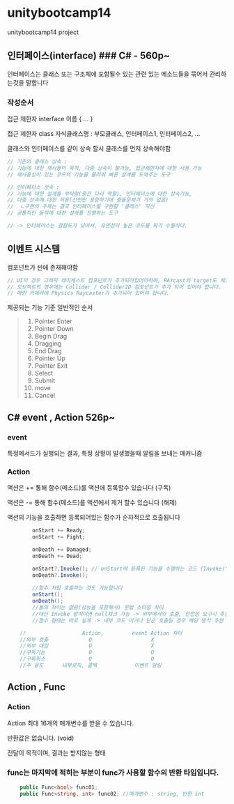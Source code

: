 # unitybootcamp14
unitybootcamp14 project

## 인터페이스(interface) ### C# - 560p~

인터페이스는 클래스 또는 구조체에 포함될수 있는 관련 있는 메소드들을 묶어서 관리하는것을 말합니다

### 작성순서
접근 제한자 interface 이름 { ... }

접근 제한자 class 자식클래스명 : 부모클래스, 인터페이스1, 인터페이스2, ...

클래스와 인터페이스를 같이 상속 할시 클래스를 먼저 상속해야함

```cs
// 기존의 클래스 상속 :
// 기능에 대한 재사용이 목적, 다중 상속이 불가능, 접근제한자에 대한 사용 가능
// 재사용성이 있는 코드의 기능을 물려줘 빠른 설계를 도와주는 도구

// 인터페이스 상속 :
// 기능에 대한 설계를 부탁함(중간 다리 역할), 인터페이스에 대한 상속가능,
// 다중 상속에 대한 허용(선언만 포함하기에 충돌문제가 거의 없음)
//  ㄴ구현의 주체는 결국 인터페이스를 구현할 '클래스' 자신
// 공통적인 동작에 대한 설계를 진행하는 도구

// -> 인터페이스는 결합도가 낮아서, 유연성이 높은 코드를 짜기 수월하다.

```

## 이벤트 시스템
컴포넌트가 씬에 존재해야함
```cs
// UI의 경우 그래픽 레이케스트 컴포넌트가 추가되어있어야하며, RAYcast의 target도 체크 되어있어야합니다
// 오브젝트의 경우에는 Collider / Collider2D 컴포넌트가 추가 되어 있어야 합니다.
// 메인 카메라에 Physics Raycaster가 추가되어 있어야 합니다.
```
제공되는 기능 기준 일반적인 순서
>1. Pointer Enter
>2. Pointer Down
>3. Begin Drag
>4. Dragging
>5. End Drag
>6. Pointer Up
>7. Pointer Exit
>8. Select
>9. Submit
>10. move
>11. Cancel

## C# event , Action 526p~
### event
특정메서드가 실행되는 결과, 특정 상황이 발생했을때 알림을 보내는 매커니즘

### Action
액션은 += 통해 함수(메소드)를 액션에 등록할수 있습니다 (구독)

액션은 -= 통해 함수(메소드)를 액션에서 제거 할수 있습니다 (해제)

액션의 기능을 호출하면 등록되어있는 함수가 순차적으로 호출됩니다

```cs
        onStart += Ready;
        onStart += Fight;

        onDeath += Damaged;
        onDeath += Dead;

        onStart?.Invoke(); // onStart에 등록된 기능을 수행하는 코드 (Invoke("함수", 지연시간) 하고는 다름)
        onDeath?.Invoke();
        
        //함수 처럼 호출하는 것도 가능합니다
        onStart();
        onDeath();
        //둘의 차이는 없음(성능을 포함해서) 문법 스타일 차이
        //대신 Invoke 방식이면 null체크 가능 -> 외부에서의 호출, 안전성 요구시 추천
        //함수 형태는 따로 설계 -> 내부 코드 이거나 단순 호출일 경우 해당 방식 추천

    //                  Action,         event Action 차이
    //외부 호출             O                   X
    //외부 대입             O                   X
    //구독기능              O                   O
    //구독취소              O                   O
    //주 용도      내부로직, 콜백            이벤트 알림
```

## Action<T> , Func
### Action<T>
Action<T> 최대 16개의 매개변수를 받을 수 있습니다.

반환값은 없습니다. (void)

전달이 목적이며, 결과는 받지않는 형태

### func는 마지막에 적히는 부분이 func가 사용할 함수의 반환 타입입니다.
```cs
    public Func<bool> func01;
    public Func<string, int> func02; //매개변수 : string, 반환 int
```
